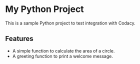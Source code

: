 # My Python Project

This is a sample Python project to test integration with Codacy.

## Features
- A simple function to calculate the area of a circle.
- A greeting function to print a welcome message.
